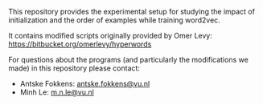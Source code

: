 This repository provides the experimental setup for studying the impact of initialization and the order of examples while training word2vec.

It contains modified scripts originally provided by Omer Levy: https://bitbucket.org/omerlevy/hyperwords

For questions about the programs (and particularly the modifications we made) in this repository please contact:

* Antske Fokkens: antske.fokkens@vu.nl
* Minh Le:	m.n.le@vu.nl
